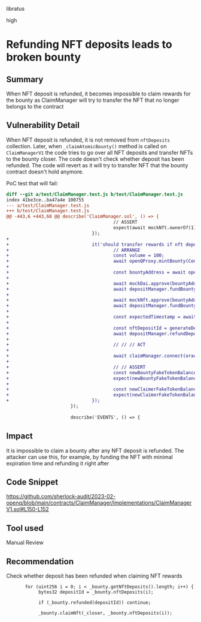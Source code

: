 libratus

high

# Refunding NFT deposits leads to broken bounty

## Summary
When NFT deposit is refunded, it becomes impossible to claim rewards for the bounty as ClaimManager will try to transfer the NFT that no longer belongs to the contract

## Vulnerability Detail
When NFT deposit is refunded, it is not removed from `nftDeposits` collection. Later, when `_claimAtomicBounty()` method is called on `ClaimManagerV1` the code tries to go over all NFT deposits and transfer NFTs to the bounty closer. The code doesn't check whether deposit has been refunded. The code will revert as it will try to transfer NFT that the bounty contract doesn't hold anymore.

PoC test that will fail:
```diff
diff --git a/test/ClaimManager.test.js b/test/ClaimManager.test.js
index 41be3ce..ba47a4e 100755
--- a/test/ClaimManager.test.js
+++ b/test/ClaimManager.test.js
@@ -443,6 +443,68 @@ describe('ClaimManager.sol', () => {
                                        // ASSERT
                                        expect(await mockNft.ownerOf(1)).to.equal(owner.address);
                                });
+
+                               it('should transfer rewards if nft deposit was refunded', async () => {
+                                       // ARRANGE
+                                       const volume = 100;
+                                       await openQProxy.mintBounty(Constants.bountyId, Constants.organization, atomicBountyInitOperation);
+
+                                       const bountyAddress = await openQProxy.bountyIdToAddress(Constants.bountyId);
+
+                                       await mockDai.approve(bountyAddress, 10000000);
+                                       await depositManager.fundBountyToken(bountyAddress, mockDai.address, volume, 50, Constants.funderUuid);
+
+                                       await mockNft.approve(bountyAddress, 1);
+                                       await depositManager.fundBountyNFT(bountyAddress, mockNft.address, 1, 1, zeroTier);
+
+                                       const expectedTimestamp = await setNextBlockTimestamp(10);
+
+                                       const nftDepositId = generateDepositId(Constants.bountyId, 1);
+                                       await depositManager.refundDeposit(bountyAddress, nftDepositId);
+
+                                       // // // ACT
+
+                                       await claimManager.connect(oracle).claimBounty(bountyAddress, claimant.address, abiEncodedSingleCloserData);
+
+                                       // // ASSERT
+                                       const newBountyFakeTokenBalance = (await mockDai.balanceOf(bountyAddress)).toString();
+                                       expect(newBountyFakeTokenBalance).to.equal('0');
+
+                                       const newClaimerFakeTokenBalance = (await mockDai.balanceOf(claimant.address)).toString();
+                                       expect(newClaimerFakeTokenBalance).to.equal('100');
+                               });
                        });
 
                        describe('EVENTS', () => {
```

## Impact
It is impossible to claim a bounty after any NFT deposit is refunded. The attacker can use this, for example, by funding the NFT with minimal expiration time and refunding it right after

## Code Snippet
https://github.com/sherlock-audit/2023-02-openq/blob/main/contracts/ClaimManager/Implementations/ClaimManagerV1.sol#L150-L152

## Tool used

Manual Review

## Recommendation

Check whether deposit has been refunded when claiming NFT rewards
```solidity
       for (uint256 i = 0; i < _bounty.getNftDeposits().length; i++) {
            bytes32 depositId = _bounty.nftDeposits(i);
            
            if (_bounty.refunded(depositId)) continue;

            _bounty.claimNft(_closer, _bounty.nftDeposits(i));

```